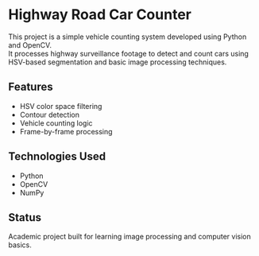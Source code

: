 # Highway Road Car Counter

This project is a simple vehicle counting system developed using Python and OpenCV.  
It processes highway surveillance footage to detect and count cars using HSV-based segmentation and basic image processing techniques.

## Features
- HSV color space filtering
- Contour detection
- Vehicle counting logic
- Frame-by-frame processing

## Technologies Used
- Python
- OpenCV
- NumPy

## Status
Academic project built for learning image processing and computer vision basics.


